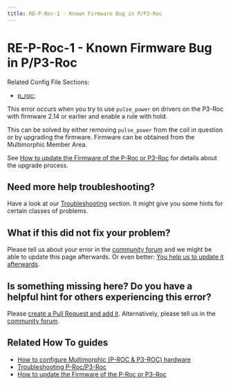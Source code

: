 ```yaml
---
title: RE-P-Roc-1 - Known Firmware Bug in P/P3-Roc
---
```


# RE-P-Roc-1 - Known Firmware Bug in P/P3-Roc


Related Config File Sections:

* [p_roc:](../config/p_roc.md)

This error occurs when you try to use `pulse_power` on drivers on the
P3-Roc with firmware 2.14 or earlier and enable a rule with hold.

This can be solved by either removing `pulse_power` from the coil in
question or by upgrading the firmware. Firmware can be obtained from the
Multimorphic Member Area.

See [How to update the Firmware of the P-Roc or P3-Roc](../hardware/multimorphic/firmware_upgrade.md) for details about the upgrade process.

## Need more help troubleshooting?

Have a look at our [Troubleshooting](../troubleshooting/index.md) section. It might give you some hints for certain classes of
problems.

## What if this did not fix your problem?

Please tell us about your error in the [community forum](../community/index.md) and we might
be able to update this page afterwards. Or even better:
[You help us to update it afterwards](../about/help_docs.md).

## Is something missing here? Do you have a helpful hint for others experiencing this error?

Please
[create a Pull Request and add it](../about/help_docs.md). Alternatively, please tell us in the [community forum](../community/index.md).

## Related How To guides

* [How to configure Multimorphic (P-ROC & P3-ROC) hardware](../hardware/multimorphic/index.md)
* [Troubleshooting P-Roc/P3-Roc](../hardware/multimorphic/troubleshooting.md)
* [How to update the Firmware of the P-Roc or P3-Roc](../hardware/multimorphic/firmware_upgrade.md)

